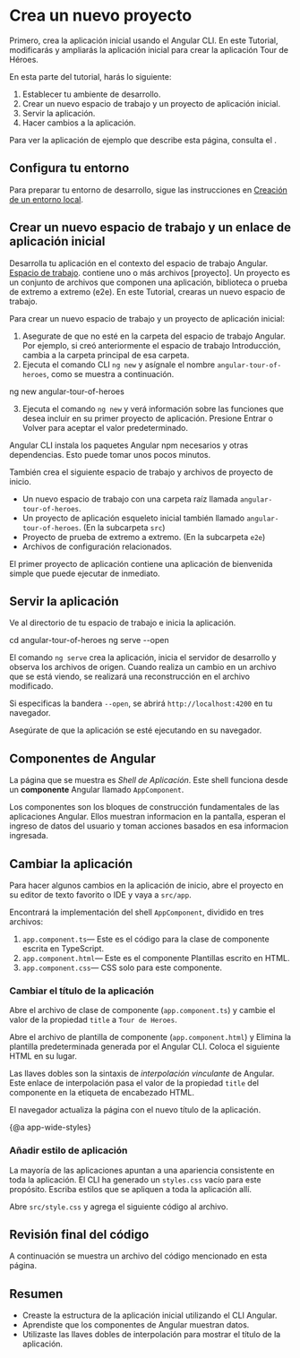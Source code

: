 # Crea un nuevo proyecto

Primero, crea la aplicación inicial usando el Angular CLI. En este Tutorial, modificarás y ampliarás la aplicación inicial para crear la aplicación Tour de Héroes.

En esta parte del tutorial, harás lo siguiente:

1. Establecer tu ambiente de desarrollo.
2. Crear un nuevo espacio de trabajo y un proyecto de aplicación inicial.
3. Servir la aplicación.
4. Hacer cambios a la aplicación.

<div class="alert is-helpful">

Para ver la aplicación de ejemplo que describe esta página, consulta el <live-example></live-example>.

</div>

## Configura tu entorno

Para preparar tu entorno de desarrollo, sigue las instrucciones en [Creación de un entorno local](guide/setup-local "Configuración para el desarrollo local").

## Crear un nuevo espacio de trabajo y un enlace de aplicación inicial

Desarrolla tu aplicación en el contexto del espacio de trabajo Angular. [Espacio de trabajo](guide/glossary#workspace). contiene uno o más archivos [proyecto]. Un proyecto es un conjunto de archivos que componen una aplicación, biblioteca o prueba de extremo a extremo (e2e).
En este Tutorial, crearas un nuevo espacio de trabajo.

Para crear un nuevo espacio de trabajo y un proyecto de aplicación inicial:

  1. Asegurate de que no esté en la carpeta del espacio de trabajo Angular. Por ejemplo, si creó anteriormente el espacio de trabajo Introducción, cambia a la carpeta principal de esa carpeta.
  2. Ejecuta el comando CLI `ng new` y asígnale el nombre `angular-tour-of-heroes`, como se muestra a continuación.

  <code-example language="sh" class="code-shell">
    ng new angular-tour-of-heroes
  </code-example>

3. Ejecuta el comando `ng new` y verá información sobre las funciones que desea incluir en su primer proyecto de aplicación. Presione Entrar o Volver para aceptar el valor predeterminado.

Angular CLI instala los paquetes Angular npm necesarios y otras dependencias. Esto puede tomar unos pocos minutos.

También crea el siguiente espacio de trabajo y archivos de proyecto de inicio.

  * Un nuevo espacio de trabajo con una carpeta raíz llamada `angular-tour-of-heroes`.
  * Un proyecto de aplicación esqueleto inicial también llamado `angular-tour-of-heroes`. (En la subcarpeta `src`)
  * Proyecto de prueba de extremo a extremo. (En la subcarpeta `e2e`)
  * Archivos de configuración relacionados.

El primer proyecto de aplicación contiene una aplicación de bienvenida simple que puede ejecutar de inmediato.

## Servir la aplicación

Ve al directorio de tu espacio de trabajo e inicia la aplicación.

<code-example language="sh" class="code-shell">
  cd angular-tour-of-heroes
  ng serve --open
</code-example>

<div class="alert is-helpful">

El comando `ng serve` crea la aplicación, inicia el servidor de desarrollo y observa los archivos de origen.
Cuando realiza un cambio en un archivo que se está viendo, se realizará una reconstrucción en el archivo modificado.

Si especificas la bandera `--open`, se abrirá `http://localhost:4200` en tu navegador.

</div>

Asegúrate de que la aplicación se esté ejecutando en su navegador.

## Componentes de Angular

La página que se muestra es _Shell de Aplicación_.
Este shell funciona desde un **componente** Angular llamado `AppComponent`.

Los componentes son los bloques de construcción fundamentales de las aplicaciones Angular.
Ellos muestran informacion en la pantalla, esperan el ingreso de datos del usuario y toman acciones basados en esa informacion ingresada.

## Cambiar la aplicación

Para hacer algunos cambios en la aplicación de inicio, abre el proyecto en su editor de texto favorito o IDE y vaya a `src/app`.

Encontrará la implementación del shell `AppComponent`, dividido en tres archivos:

1. `app.component.ts`&mdash; Este es el código para la clase de componente escrita en TypeScript.
1. `app.component.html`&mdash; Este es el componente Plantillas escrito en HTML.
1. `app.component.css`&mdash; CSS solo para este componente.

### Cambiar el título de la aplicación

Abre el archivo de clase de componente (`app.component.ts`) y cambie el valor de la propiedad `title` a `Tour de Heroes`.

<code-example path="toh-pt0/src/app/app.component.ts" region="set-title" header="app.component.ts (class title property)"></code-example>

Abre el archivo de plantilla de componente (`app.component.html`) y
Elimina la plantilla predeterminada generada por el Angular CLI.
Coloca el siguiente HTML en su lugar.

<code-example path="toh-pt0/src/app/app.component.html"
  header="app.component.html (template)"></code-example>

Las llaves dobles son la sintaxis de *interpolación vinculante* de Angular.
Este enlace de interpolación pasa el valor de la propiedad `title` del componente en la etiqueta de encabezado HTML.

El navegador actualiza la página con el nuevo título de la aplicación.

{@a app-wide-styles}

### Añadir estilo de aplicación

La mayoría de las aplicaciones apuntan a una apariencia consistente en toda la aplicación.
El CLI ha generado un `styles.css` vacío para este propósito.
Escriba estilos que se apliquen a toda la aplicación allí.

Abre `src/style.css` y agrega el siguiente código al archivo.

<code-example path="toh-pt0/src/styles.1.css" header="src/styles.css (excerpt)">
</code-example>

## Revisión final del código

A continuación se muestra un archivo del código mencionado en esta página.

<code-tabs>

  <code-pane header="src/app/app.component.ts" path="toh-pt0/src/app/app.component.ts">
  </code-pane>

  <code-pane header="src/app/app.component.html" path="toh-pt0/src/app/app.component.html">
  </code-pane>

  <code-pane
    header="src/styles.css (excerpt)"
    path="toh-pt0/src/styles.1.css">
  </code-pane>
</code-tabs>

## Resumen

* Creaste la estructura de la aplicación inicial utilizando el CLI Angular.
* Aprendiste que los componentes de Angular muestran datos.
* Utilizaste las llaves dobles de interpolación para mostrar el título de la aplicación.
